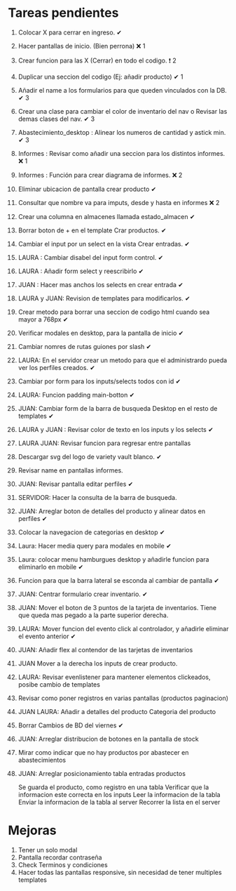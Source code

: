 # Tareas pendientes

1. Colocar X para cerrar en ingreso.                                                                 ✔  
2. Hacer pantallas de inicio. (Bien perrona)                                                         ❌ 1
2. Crear funcion para las X (Cerrar) en todo el codigo.                                              ❗  2
3. Duplicar una seccion del codigo (Ej: añadir producto)                                             ✔  1
4. Añadir el name a los formularios para que queden vinculados con la DB.                            ✔  3
5. Crear una clase para cambiar el color de inventario del nav o Revisar las demas clases del nav.   ✔  3
6. Abastecimiento_desktop : Alinear los numeros de cantidad y astick min.                            ✔  3
7. Informes : Revisar como añadir una seccion para los distintos informes.                           ❌ 1
8. Informes : Función para crear diagrama de informes.                                               ❌ 2
9. Eliminar ubicacion de pantalla crear producto                                                     ✔
10. Consultar que nombre va para imputs, desde y hasta en informes                                   ❌ 2
11. Crear una columna en almacenes llamada estado_almacen                                            ✔ 
12. Borrar boton de + en el template Crar productos.                                                 ✔
13. Cambiar el input por un select en la vista Crear entradas.                                       ✔
14. LAURA : Cambiar disabel del input form control.                                                  ✔
15. LAURA : Añadir form select y reescribirlo                                                        ✔
16. JUAN : Hacer mas anchos los selects en crear entrada                                             ✔
17. LAURA y JUAN: Revision de templates para modificarlos.                                           ✔
18. Crear metodo para borrar una seccion de codigo html cuando sea mayor a 768px                     ✔
19. Verificar modales en desktop, para la pantalla de inicio                                         ✔   
20. Cambiar nomres de rutas guiones por slash                                                        ✔
21. LAURA: En el servidor crear un metodo para que el administrardo pueda ver los perfiles creados.  ✔ 
21. Cambiar por form para los inputs/selects todos con id                                            ✔
22. LAURA: Funcion padding main-botton                                                               ✔
23. JUAN: Cambiar form de la barra de busqueda Desktop en el resto de templates                      ✔
24. LAURA y JUAN : Revisar color de texto en los inputs y los selects                                ✔ 
25. LAURA JUAN: Revisar funcion para regresar entre pantallas                                        
26. Descargar svg del logo de variety vault blanco.                                                  ✔
27. Revisar name en pantallas informes.                                     
28. JUAN: Revisar pantalla editar perfiles                                                           ✔
29. SERVIDOR: Hacer la consulta de la barra de busqueda.  
30. JUAN: Arreglar boton de detalles del producto y alinear datos en perfiles                        ✔ 
31. Colocar la navegacion de categorias en desktop                                                   ✔
32. Laura: Hacer media query para modales en mobile                                                  ✔
33. Laura: colocar menu hamburgues desktop y añadirle funcion para eliminarlo en mobile              ✔
34. Funcion para que la barra lateral se esconda al cambiar de pantalla                              ✔
35. JUAN: Centrar formulario crear inventario.                                                       ✔
36. JUAN: Mover el boton de 3 puntos de la tarjeta de inventarios. Tiene que queda mas pegado a la parte superior derecha. 
37. LAURA: Mover funcion del evento click al controlador, y añadirle eliminar el evento anterior     ✔
38. JUAN: Añadir flex al contendor de las tarjetas de inventarios
39. JUAN Mover a la derecha los inputs de crear producto.
40. LAURA: Revisar evenlistener para mantener elementos clickeados, posibe cambio de templates
41. Revisar como poner registros en varias pantallas (productos paginacion)
42. JUAN LAURA: Añadir a detalles del producto Categoria del producto
43. Borrar Cambios de BD del viernes                                                                  ✔
44. JUAN: Arreglar distribucion de botones en la pantalla de stock
45. Mirar como indicar que no hay productos por abastecer en abastecimientos
46. JUAN: Arreglar posicionamiento tabla entradas productos

    Se guarda el producto, como registro en una tabla
    Verificar que la informacion este correcta en los inputs
    Leer la informacion de la tabla
    Enviar la informacion de la tabla al server
    Recorrer la lista en el server

# Mejoras
1. Tener un solo modal
2. Pantalla recordar contraseña
3. Check Terminos y condiciones
4. Hacer todas las pantallas responsive, sin necesidad de tener multiples templates

